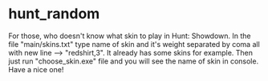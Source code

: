 # hunt_random
For those, who doesn't know what skin to play in Hunt: Showdown.
In the file "main/skins.txt" type name of skin and it's weight separated by coma all with new line --> "redshirt,3".
It already has some skins for example.
Then just run "choose_skin.exe" file and you will see the name of skin in console.
Have a nice one!
